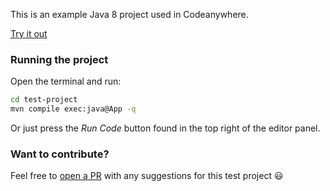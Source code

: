 This is an example Java 8 project used in Codeanywhere.

[Try it out](https://app.codeanywhere.com/workspace#https://github.com/Codeanywhere-Templates/java-8)

### Running the project

Open the terminal and run:
```sh
cd test-project
mvn compile exec:java@App -q
```
Or just press the *Run Code* button found in the top right of the editor panel.

### Want to contribute?

Feel free to [open a PR](https://github.com/Codeanywhere-Templates/java-8) with any suggestions for this test project 😃 
